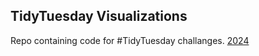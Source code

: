 ## TidyTuesday Visualizations
Repo containing code for #TidyTuesday challanges. 
[2024](2024/README.md)
